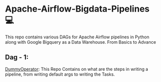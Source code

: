 # Apache-Airflow-Bigdata-Pipelines 💻
This repo contains various DAGs for Apache Airflow pipelines in Python along with Google Bigquery as a Data Warehouse. From Basics to Advance

## Dag - 1:
[DummyOperator](https://github.com/vatsalsmehta/Apache-Airflow-Bigdata-Pipelines/blob/main/dummy_operator.py): This Repo Contains on what are the steps in writing a pipeline, from writing default args to writing the Tasks.
